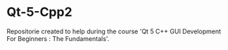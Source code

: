 # Qt-5-Cpp2
Repositorie created to help during the course 'Qt 5 C++ GUI Development For Beginners : The Fundamentals'.
